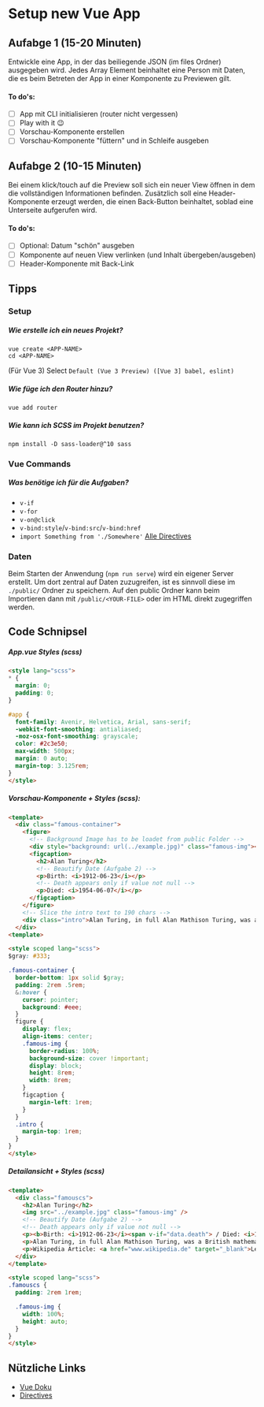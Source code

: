 
# Setup new Vue App

## Aufabge 1 (15-20 Minuten)
Entwickle eine App, in der das beiliegende JSON (im files Ordner) ausgegeben wird. Jedes Array Element beinhaltet eine Person mit Daten, die es beim Betreten der App in einer Komponente zu Previewen gilt. 

#### To do's:
- [ ] App mit CLI initialisieren (router nicht vergessen)
- [ ] Play with it 😉
- [ ] Vorschau-Komponente erstellen
- [ ] Vorschau-Komponente "füttern" und in Schleife ausgeben

## Aufabge 2 (10-15 Minuten)

Bei einem klick/touch auf die Preview soll sich ein neuer View öffnen in dem die vollständigen Informationen befinden. Zusätzlich soll eine Header-Komponente erzeugt werden, die einen Back-Button beinhaltet, soblad eine Unterseite aufgerufen wird.

#### To do's:
- [ ] Optional: Datum "schön" ausgeben
- [ ] Komponente auf neuen View verlinken (und Inhalt übergeben/ausgeben)
- [ ] Header-Komponente mit Back-Link
  
## Tipps

### Setup

##### Wie erstelle ich ein neues Projekt?
``` shell
vue create <APP-NAME>
cd <APP-NAME>
```
(Für Vue 3) Select `Default (Vue 3 Preview) ([Vue 3] babel, eslint)`

##### Wie füge ich den Router hinzu?
``` shell
vue add router
```

##### Wie kann ich SCSS im Projekt benutzen?
``` shell
npm install -D sass-loader@^10 sass
```

### Vue Commands

##### Was benötige ich für die Aufgaben?

- `v-if`
- `v-for`
- `v-on@click`
- `v-bind:style`/`v-bind:src`/`v-bind:href`
- `import Something from './Somewhere'`
[Alle Directives](https://012.vuejs.org/api/directives.html)

### Daten

Beim Starten der Anwendung (`npm run serve`) wird ein eigener Server erstellt. Um dort zentral auf Daten zuzugreifen, ist es sinnvoll diese im `./public/` Ordner zu speichern. Auf den public Ordner kann beim Importieren dann mit `/public/<YOUR-FILE>` oder im HTML direkt zugegriffen werden. 


## Code Schnipsel

##### App.vue Styles (scss)
``` html
<style lang="scss">
* {
  margin: 0;
  padding: 0;
}

#app {
  font-family: Avenir, Helvetica, Arial, sans-serif;
  -webkit-font-smoothing: antialiased;
  -moz-osx-font-smoothing: grayscale;
  color: #2c3e50;
  max-width: 500px;
  margin: 0 auto;
  margin-top: 3.125rem;
}
</style>
```

##### Vorschau-Komponente + Styles (scss):
``` html
<template>
  <div class="famous-container">
    <figure>
      <!-- Background Image has to be loadet from public Folder -->
      <div style="background: url(../example.jpg)" class="famous-img"></div>
      <figcaption>
        <h2>Alan Turing</h2>
        <!-- Beautify Date (Aufgabe 2) -->
        <p>Birth: <i>1912-06-23</i></p>
        <!-- Death appears only if value not null -->
        <p>Died: <i>1954-06-07</i></p>
      </figcaption>
    </figure>
    <!-- Slice the intro text to 190 chars -->
    <div class="intro">Alan Turing, in full Alan Mathison Turing, was a British mathematician and... </div>
  </div>
<template>

<style scoped lang="scss">
$gray: #333;

.famous-container {
  border-bottom: 1px solid $gray;
  padding: 2rem .5rem;
  &:hover {
    cursor: pointer;
    background: #eee;
  }
  figure {
    display: flex;
    align-items: center;
    .famous-img {
      border-radius: 100%;
      background-size: cover !important;
      display: block;
      height: 8rem;
      width: 8rem;
    }
    figcaption {
      margin-left: 1rem;
    }
  }
  .intro {
    margin-top: 1rem;
  }
}
</style>
```

##### Detailansicht + Styles (scss)
``` html
<template>
  <div class="famouscs">
    <h2>Alan Turing</h2>
    <img src="../example.jpg" class="famous-img" />
    <!-- Beautify Date (Aufgabe 2) -->
    <!-- Death appears only if value not null -->
    <p><b>Birth: <i>1912-06-23</i><span v-if="data.death"> / Died: <i>1954-06-07</i></span></b></p>
    <p>Alan Turing, in full Alan Mathison Turing, was a British mathematician and...</p>
    <p>Wikipedia Article: <a href="www.wikipedia.de" target="_blank">Learn More...</a></p>
  </div>
</template>

<style scoped lang="scss">
.famouscs {
  padding: 2rem 1rem;

  .famous-img {
    width: 100%;
    height: auto;
  }
}
</style>
```


## Nützliche Links
- [Vue Doku](https://v3.vuejs.org)
- [Directives](https://012.vuejs.org/api/directives.html)